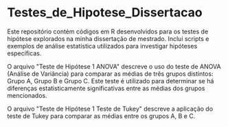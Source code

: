 # Testes_de_Hipotese_Dissertacao
Este repositório contém códigos em R desenvolvidos para os testes de hipótese explorados na minha dissertação de mestrado. Inclui scripts e exemplos de análise estatística utilizados para investigar hipóteses específicas.

O arquivo "Teste de Hipótese 1 ANOVA" descreve o uso do teste de ANOVA (Análise de Variância) para comparar as médias de três grupos distintos: Grupo A, Grupo B e Grupo C. Este teste é utilizado para determinar se há diferenças estatisticamente significativas entre as médias dos grupos mencionados.

O arquivo "Teste de Hipótese 1 Teste de Tukey" descreve a aplicação do teste de Tukey para comparar as médias entre os grupos A, B e C.
